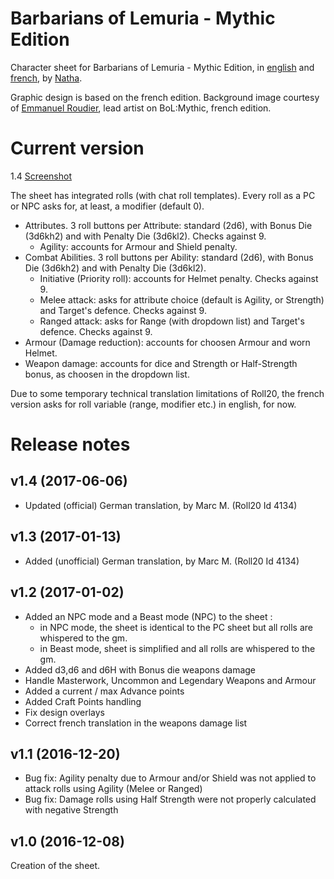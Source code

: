 # Barbarians of Lemuria - Mythic Edition

Character sheet for Barbarians of Lemuria - Mythic Edition, in [english](http://barbariansoflemuria.webs.com/) and [french](http://www.ludospherik.fr/content/14-barbarians-of-lemuria), by [Natha](https://github.com/NathaTerrien/roll20-wip/blob/master/README.md).

Graphic design is based on the french edition.
Background image courtesy of [Emmanuel Roudier](http://roudier-neandertal.blogspot.fr/), lead artist on BoL:Mythic, french edition.

# Current version
1.4 [Screenshot](bolm.jpg)

The sheet has integrated rolls (with chat roll templates).
Every roll as a PC or NPC asks for, at least, a modifier (default 0).
  * Attributes. 3 roll buttons per Attribute: standard (2d6), with Bonus Die (3d6kh2) and with Penalty Die (3d6kl2). Checks against 9.
    * Agility: accounts for Armour and Shield penalty.
  * Combat Abilities. 3 roll buttons per Ability: standard (2d6), with Bonus Die (3d6kh2) and with Penalty Die (3d6kl2).
    * Initiative (Priority roll): accounts for Helmet penalty. Checks against 9.
    * Melee attack: asks for attribute choice (default is Agility, or Strength) and Target's defence. Checks against 9.
    * Ranged attack: asks for Range (with dropdown list) and Target's defence. Checks against 9.
  * Armour (Damage reduction): accounts for choosen Armour and worn Helmet.
  * Weapon damage: accounts for dice and Strength or Half-Strength bonus, as choosen in the dropdown list.

Due to some temporary technical translation limitations of Roll20, the french version asks for roll variable (range, modifier etc.) in english, for now.

# Release notes

## v1.4 (2017-06-06)

* Updated (official) German translation, by Marc M. (Roll20 Id 4134)

## v1.3 (2017-01-13)

* Added (unofficial) German translation, by Marc M. (Roll20 Id 4134)

## v1.2 (2017-01-02)

* Added an NPC mode and a Beast mode (NPC) to the sheet :
  * in NPC mode, the sheet is identical to the PC sheet but all rolls are whispered to the gm.
  * in Beast mode, sheet is simplified and all rolls are whispered to the gm.
* Added d3,d6 and d6H with Bonus die weapons damage
* Handle Masterwork, Uncommon and Legendary Weapons and Armour
* Added a current / max Advance points
* Added Craft Points handling
* Fix design overlays
* Correct french translation in the weapons damage list

## v1.1 (2016-12-20)

* Bug fix: Agility penalty due to Armour and/or Shield was not applied to attack rolls using Agility (Melee or Ranged)
* Bug fix: Damage rolls using Half Strength were not properly calculated with negative Strength

## v1.0 (2016-12-08)

Creation of the sheet.
